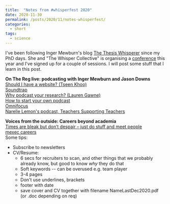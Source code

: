 ```yaml
---
title:  "Notes from #whisperfest 2020"
date: 2020-11-30
permalink: /posts/2020/11/notes-whisperfest/
categories: 
  - short
tags:
  - science 
---
```

I've been following Inger Mewburn's blog [The Thesis Whisperer](https://thesiswhisperer.com/) since my PhD days. She and "The Whisper Collective" is organising a [conference](https://thesiswhisperer.com/2020/11/04/whisperfest-2020/) this year and I've signed up for a couple of sessions. I will post some stuff that I learn in this post.
 
**On The Reg live: podcasting with Inger Mewburn and Jason Downs**   
[Should I have a website? (Tseen Khoo)](http://redalert.blogs.latrobe.edu.au/2017/07/should-i-have-website-tseen-khoo.html)  
[Soundtrap](https://www.soundtrap.com/edu/)  
[Why podcast your research? (Lauren Gawne)](http://redalert.blogs.latrobe.edu.au/2018/04/why-podcast-your-research-lauren-gawne.html)  
[How to start your own podcast](https://www.dsquintana.blog/podcast-guide/)  
[Omnifocus](https://www.omnigroup.com/omnifocus/)  
[Narelle Lemon's podcast, Teachers Supporting Teachers](http://www.exploreandcreateco.com/teachers-supporting-teachers-podcast)  
  
**Voices from the outside: Careers beyond academia**  
[Times are bleak but don’t despair – just do stuff and meet people ](https://researchwhisperer.org/2020/11/24/times-are-bleak-but-dont-despair-just-do-stuff-and-meet-people/)  
[mexec careers](https://www.mexec.com/)  
Some tips:
- Subscribe to newsletters
- CV/Resume: 
    - 6 secs for recruiters to scan, and other things that we probably already know, but good to know _why_ they do that
    - Soft keywords -- can be overused e.g. team player
    - 3-4 pages
    - Don't use underlines, brackets
    - footer with date
    - save cover and CV together with filename NameLastDec2020.pdf (or .doc depending on req)
